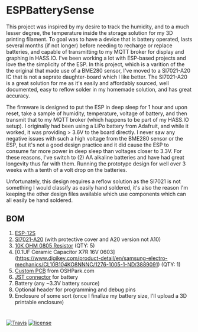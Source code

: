 
# ESPBatterySense
This project was inspired by my desire to track the humidity, and to a much lesser degree, the temperature inside the storage solution for my 3D printing filament. To goal was to have a device that is battery operated, lasts several months (if not longer) before needing to recharge or replace batteries, and capable of transmitting to my MQTT broker for display and graphing in HASS.IO. I've been working a lot with ESP-based projects and love the the simplicity of the ESP. In this project, which is a varition of the the original that made use of a BME280 sensor, I've moved to a SI7021-A20 IC that is not a seprate daughter-board which I like better. The SI7021-A20 is a great solution for me as it's easily and affordably sourced, well documented, easy to reflow solder in my homemade solution, and has great accuracy.

The firmware is designed to put the ESP in deep sleep for 1 hour and upon reset, take a sample of humidity, temperature, voltage of battery, and then transmit that to my MQTT broker (which happens to be part of my HASS.IO setup). I originally had been using a LiPo battery from Adafruit, and while it worked, it was providing > 3.6V to the board directly. I never saw any negative issues with such a high voltage from the BME280 sensor or the ESP, but it's not a good design practice and it did cause the ESP to consume far more power in deep sleep than voltages closer to 3.3V. For these reasons, I've switch to (2) AA alkaline batteries and have had great longevity thus far with them. Running the prototype design for well over 3 weeks with a tenth of a volt drop on the batteries.

Unfortunately, this design requires a reflow solution as the SI7021 is not something I would classify as easily hand soldered, it's also the reason I'm keeping the other design files available which use components which can all easily be hand soldered. 

**BOM**
----------
1. [ESP-12S](https://www.aliexpress.com/item/ESP8266-ESP-12E-serial-WIFI-wireless-module-wireless-transceiver-Complete-circuit-impedance-matching-better-signal/32324777806.html)
2. [SI7021-A20](https://www.aliexpress.com/item/100-brand-new-original-Si7021-A20-GM1R-Si7021-A20/32834030103.html) (with protective cover and A20 version not A10)
3. [10K OHM 0805 Resistor](https://www.digikey.com/product-detail/en/yageo/RC0805FR-0710KL/311-10.0KCRCT-ND/730482) (QTY: 5)
4. [0.1UF Ceramic Capacitor X7R 16V 0603] (https://www.digikey.com/product-detail/en/samsung-electro-mechanics/CL10B104KO8NNNC/1276-1005-1-ND/3889091) (QTY: 1)
6. [Custom PCB](https://oshpark.com/shared_projects/NEJbJ0QY) from OSHPark.com
7. [JST connector](https://www.digikey.com/product-detail/en/jst-sales-america-inc/S2B-PH-K-S%28LF%29%28SN%29/455-1719-ND/926626) for battery
7. Battery (any ~3.3V battery source)
8. Optional header for programming and debug pins
9. Enclosure of some sort (once I finalize my battery size, I'll upload a 3D printable enclosure)
#


[![Travis](https://img.shields.io/travis/jaycollett/ESPBatterySense.svg?style=for-the-badge)](https://travis-ci.org/jaycollett/ESPBatterySense) [![license](https://img.shields.io/github/license/jaycollett/ESPBatterySense.svg?style=for-the-badge)](https://github.com/jaycollett/ESPBatterySense/blob/master/LICENSE)
